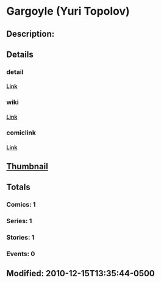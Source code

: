 # Gargoyle (Yuri Topolov)
## Description: 
## Details
### detail
#### [Link](http://marvel.com/characters/766/gargoyle?utm_campaign=apiRef&utm_source=225578a89fc76f3d20fbffda5d17a88d)
### wiki
#### [Link](http://marvel.com/universe/Gargoyle%20(Yuri%20Topolov)?utm_campaign=apiRef&utm_source=225578a89fc76f3d20fbffda5d17a88d)
### comiclink
#### [Link](http://marvel.com/comics/characters/1012513/gargoyle_yuri_topolov?utm_campaign=apiRef&utm_source=225578a89fc76f3d20fbffda5d17a88d)
## [Thumbnail](http://i.annihil.us/u/prod/marvel/i/mg/b/40/image_not_available.jpg)
## Totals
### Comics: 1
### Series: 1
### Stories: 1
### Events: 0
## Modified: 2010-12-15T13:35:44-0500